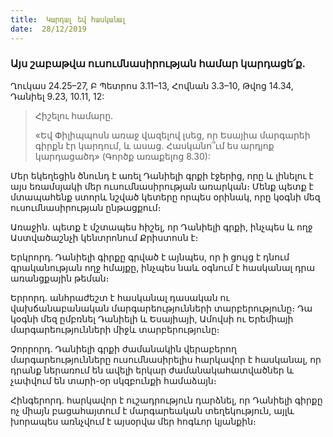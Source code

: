 ```yaml
---
title:  Կարդալ եվ հասկանալ
date:  28/12/2019
---
```


### Այս շաբաթվա ուսումնասիրության համար կարդացե՛ք.
Ղուկաս 24.25–27, Բ Պետրոս 3.11–13, Հովնան 3.3–10, Թվոց 14.34, Դանիել 9.23, 10.11, 12:

> <p>Հիշելու համարը.<p>
> «Եվ Փիլիպպոսն առաջ վազելով լսեց, որ Եսայիա մարգարեի գիրքն էր կարդում, և ասաց. Հասկանո՞ւմ ես արդյոք կարդացածդ» (Գործք առաքելոց 8.30):

Մեր եկեղեցին ծնունդ է առել Դանիելի գրքի էջերից, որը և լինելու է այս եռամսյակի մեր ուսումնասիրության առարկան։ Մենք պետք է մտապահենք ստորև նշված կետերը որպես օրինակ, որը կօգնի մեզ ուսումնասիրության ընթացքում։

Առաջին. պետք է մշտապես հիշել, որ Դանիելի գրքի, ինչպես և ողջ Աստվածաշնչի կենտրոնում Քրիստոսն է։

Երկրորդ. Դանիելի գիրքը գրված է այնպես, որ ի ցույց է դնում գրականության ողջ հմայքը, ինչպես նաև օգնում է հասկանալ դրա առանցքային թեման։

Երրորդ. անհրաժեշտ է հասկանալ դասական ու վախճանաբանական մարգարեությունների տարբերությունը։ Դա կօգնի մեզ ըմբռնել Դանիելի և Եսայիայի, Ամովսի ու Երեմիայի մարգարեությունների միջև տարբերությունը։

Չորրորդ. Դանիելի գրքի ժամանակին վերաբերող մարգարեությունները ուսումնասիրելիս հարկավոր է հասկանալ, որ դրանք ներառում են ավելի երկար ժամանակահատվածներ և չափվում են տարի-օր սկզբունքի համաձայն։

Հինգերորդ. հարկավոր է ուշադրություն դարձնել, որ Դանիելի գիրքը ոչ միայն բացահայտում է մարգարեական տեղեկություն, այլև խորապես առնչվում է այսօրվա մեր հոգևոր կյանքին։